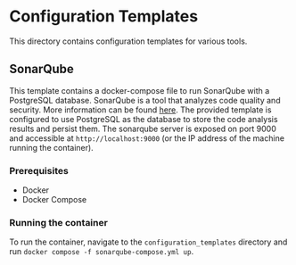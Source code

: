 # Configuration Templates

This directory contains configuration templates for various tools.

## SonarQube

This template contains a docker-compose file to run SonarQube with a PostgreSQL database.
SonarQube is a tool that analyzes code quality and security. More information can be found [here](https://www.sonarqube.org/).
The provided template is configured to use PostgreSQL as the database to store the code analysis results and persist them.
The sonarqube server is exposed on port 9000 and accessible at `http://localhost:9000` (or the IP address of the machine running the container).

### Prerequisites

- Docker
- Docker Compose
### Running the container

To run the container, navigate to the `configuration_templates` directory and run `docker compose -f sonarqube-compose.yml up`.
